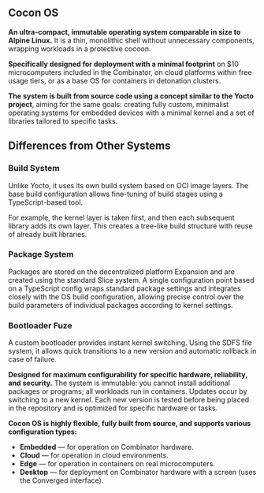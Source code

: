 ## Cocon OS

**An ultra-compact, immutable operating system comparable in size to Alpine Linux.** It is a thin, monolithic shell without unnecessary components, wrapping workloads in a protective cocoon.

**Specifically designed for deployment with a minimal footprint** on $10 microcomputers included in the Combinator, on cloud platforms within free usage tiers, or as a base OS for containers in detonation clusters.

**The system is built from source code using a concept similar to the Yocto project**, aiming for the same goals: creating fully custom, minimalist operating systems for embedded devices with a minimal kernel and a set of libraries tailored to specific tasks.

## Differences from Other Systems

### Build System

Unlike Yocto, it uses its own build system based on OCI image layers. The base build configuration allows fine-tuning of build stages using a TypeScript-based tool.

For example, the kernel layer is taken first, and then each subsequent library adds its own layer. This creates a tree-like build structure with reuse of already built libraries.

### Package System

Packages are stored on the decentralized platform Expansion and are created using the standard Slice system. A single configuration point based on a TypeScript config wraps standard package settings and integrates closely with the OS build configuration, allowing precise control over the build parameters of individual packages according to kernel settings.

### Bootloader Fuze

A custom bootloader provides instant kernel switching. Using the SDFS file system, it allows quick transitions to a new version and automatic rollback in case of failure.

**Designed for maximum configurability for specific hardware, reliability, and security.** The system is immutable: you cannot install additional packages or programs; all workloads run in containers. Updates occur by switching to a new kernel. Each new version is tested before being placed in the repository and is optimized for specific hardware or tasks.

**Cocon OS is highly flexible, fully built from source, and supports various configuration types:**

- **Embedded** — for operation on Combinator hardware.
- **Cloud** — for operation in cloud environments.
- **Edge** — for operation in containers on real microcomputers.
- **Desktop** — for deployment on Combinator hardware with a screen (uses the Converged interface).